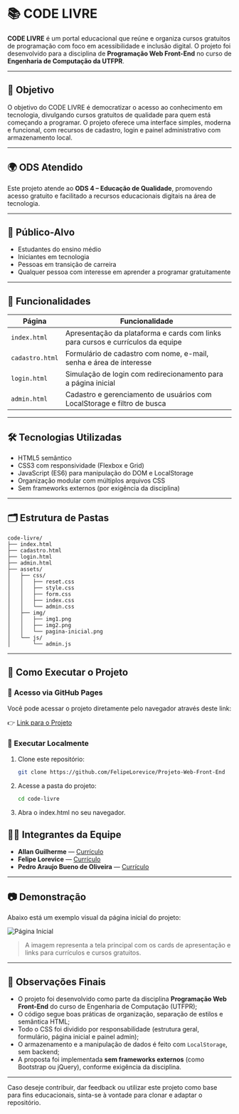 # 📚 CODE LIVRE

**CODE LIVRE** é um portal educacional que reúne e organiza cursos gratuitos de programação com foco em acessibilidade e inclusão digital. O projeto foi desenvolvido para a disciplina de **Programação Web Front-End** no curso de **Engenharia de Computação da UTFPR**.

---

## 🎯 Objetivo

O objetivo do CODE LIVRE é democratizar o acesso ao conhecimento em tecnologia, divulgando cursos gratuitos de qualidade para quem está começando a programar. O projeto oferece uma interface simples, moderna e funcional, com recursos de cadastro, login e painel administrativo com armazenamento local.

---

## 🌍 ODS Atendido

Este projeto atende ao **ODS 4 – Educação de Qualidade**, promovendo acesso gratuito e facilitado a recursos educacionais digitais na área de tecnologia.

---

## 👥 Público-Alvo

- Estudantes do ensino médio
- Iniciantes em tecnologia
- Pessoas em transição de carreira
- Qualquer pessoa com interesse em aprender a programar gratuitamente

---

## 📄 Funcionalidades

| Página        | Funcionalidade                                                                 |
|---------------|--------------------------------------------------------------------------------|
| `index.html`  | Apresentação da plataforma e cards com links para cursos e currículos da equipe |
| `cadastro.html` | Formulário de cadastro com nome, e-mail, senha e área de interesse             |
| `login.html`  | Simulação de login com redirecionamento para a página inicial                  |
| `admin.html`  | Cadastro e gerenciamento de usuários com LocalStorage e filtro de busca        |

---

## 🛠️ Tecnologias Utilizadas

- HTML5 semântico
- CSS3 com responsividade (Flexbox e Grid)
- JavaScript (ES6) para manipulação do DOM e LocalStorage
- Organização modular com múltiplos arquivos CSS
- Sem frameworks externos (por exigência da disciplina)

---

## 🗂️ Estrutura de Pastas

```text
code-livre/
├── index.html
├── cadastro.html
├── login.html
├── admin.html
├── assets/
│   ├── css/
│   │   ├── reset.css
│   │   ├── style.css
│   │   ├── form.css
│   │   ├── index.css
│   │   └── admin.css
│   ├── img/
│   │   ├── img1.png
│   │   ├── img2.png
│   │   └── pagina-inicial.png
│   └── js/
│       └── admin.js
```


---

## 🚀 Como Executar o Projeto

### 🔗 Acesso via GitHub Pages

Você pode acessar o projeto diretamente pelo navegador através deste link:

👉 [Link para o Projeto](https://github.com/FelipeLorevice/Projeto-Web-Front-End)  

### 🧪 Executar Localmente

1. Clone este repositório:
   ```bash
   git clone https://github.com/FelipeLorevice/Projeto-Web-Front-End

2. Acesse a pasta do projeto:
   ```bash
   cd code-livre

3. Abra o index.html no seu navegador.

## 👨‍💻 Integrantes da Equipe

- **Allan Guilherme** — [Currículo](https://fzka.github.io/)
- **Felipe Lorevice** — [Currículo](#)
- **Pedro Araujo Bueno de Oliveira** — [Currículo](https://pedroaraujoboliveira.github.io/html-for-qa/)

---

## 📷 Demonstração

Abaixo está um exemplo visual da página inicial do projeto:

![Página Inicial](../assets/img/pagina-inicial.png)

> A imagem representa a tela principal com os cards de apresentação e links para currículos e cursos gratuitos.

---

## 📌 Observações Finais

- O projeto foi desenvolvido como parte da disciplina **Programação Web Front-End** do curso de Engenharia de Computação (UTFPR);
- O código segue boas práticas de organização, separação de estilos e semântica HTML;
- Todo o CSS foi dividido por responsabilidade (estrutura geral, formulário, página inicial e painel admin);
- O armazenamento e a manipulação de dados é feito com `LocalStorage`, sem backend;
- A proposta foi implementada **sem frameworks externos** (como Bootstrap ou jQuery), conforme exigência da disciplina.

---

Caso deseje contribuir, dar feedback ou utilizar este projeto como base para fins educacionais, sinta-se à vontade para clonar e adaptar o repositório.




